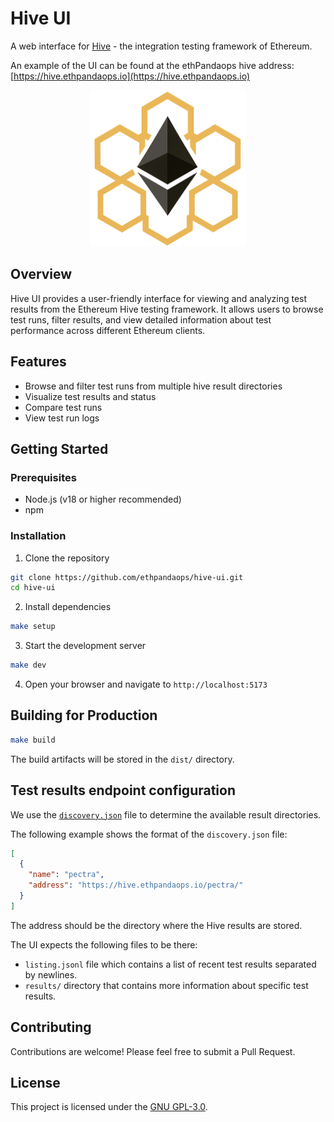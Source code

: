 # Hive UI

A web interface for [Hive](https://github.com/ethereum/hive) - the integration testing framework of Ethereum.

An example of the UI can be found at the ethPandaops hive address: [https://hive.ethpandaops.io](https://hive.ethpandaops.io)

<div align="center">
  <img src="public/img/hive-logo.png" alt="Hive Logo" width="250">
</div>

## Overview

Hive UI provides a user-friendly interface for viewing and analyzing test results from the Ethereum Hive testing framework. It allows users to browse test runs, filter results, and view detailed information about test performance across different Ethereum clients.

## Features

- Browse and filter test runs from multiple hive result directories
- Visualize test results and status
- Compare test runs
- View test run logs

## Getting Started

### Prerequisites

- Node.js (v18 or higher recommended)
- npm

### Installation

1. Clone the repository
```bash
git clone https://github.com/ethpandaops/hive-ui.git
cd hive-ui
```

2. Install dependencies
```bash
make setup
```

3. Start the development server
```bash
make dev
```

4. Open your browser and navigate to `http://localhost:5173`

## Building for Production

```bash
make build
```

The build artifacts will be stored in the `dist/` directory.

## Test results endpoint configuration

We use the [`discovery.json`](/public/discovery.json) file to determine the available result directories.

The following example shows the format of the `discovery.json` file:

```json
[
  {
    "name": "pectra",
    "address": "https://hive.ethpandaops.io/pectra/"
  }
]
```

The address should be the directory where the Hive results are stored.

The UI expects the following files to be there:
- `listing.jsonl` file which contains a list of recent test results separated by newlines.
- `results/` directory that contains more information about specific test results.


## Contributing

Contributions are welcome! Please feel free to submit a Pull Request.

## License

This project is licensed under the [GNU GPL-3.0](LICENSE).
